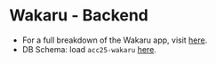# Wakaru - Backend

+ For a full breakdown of the Wakaru app, visit [here](https://github.com/ACC25/wakaru).
+ DB Schema: load `acc25-wakaru` [here](http://ondras.zarovi.cz/sql/demo/).
